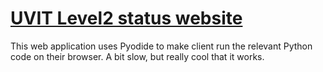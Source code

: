# [UVIT Level2 status website](https://prajwel.github.io/UVIT_Level2_status/)

This web application uses Pyodide to make client run the relevant Python code on their browser. A bit slow, but really cool that it works. 
